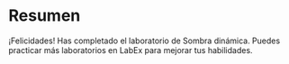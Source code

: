 # Resumen

¡Felicidades! Has completado el laboratorio de Sombra dinámica. Puedes practicar más laboratorios en LabEx para mejorar tus habilidades.
